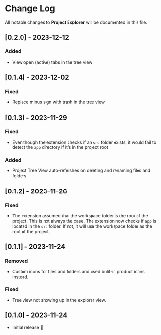 # Change Log

All notable changes to **Project Explorer** will be documented in this file.

## [0.2.0] - 2023-12-12

### Added

- View open (active) tabs in the tree view

## [0.1.4] - 2023-12-02

### Fixed

- Replace minus sign with trash in the tree view

## [0.1.3] - 2023-11-29

### Fixed

- Even though the extension checks if an `src` folder exists, it would fail to detect the `app` directory if it's in the project root

### Added

- Project Tree View auto-refershes on deleting and renaming files and folders

## [0.1.2] - 2023-11-26

### Fixed

- The extension assumed that the workspace folder is the root of the project. This is not always the case. The extension now checks if `app` is located in the `src` folder. If not, it will use the workspace folder as the root of the project.

## [0.1.1] - 2023-11-24

### Removed

- Custom icons for files and folders and used bulit-in product icons instead.

### Fixed

- Tree view not showing up in the explorer view.

## [0.1.0] - 2023-11-24

- Initial release 🎉
